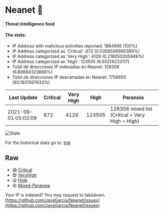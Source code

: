 # Neanet :hocho:
#### Threat intelligence feed
#### The stats:

- IP Address with malicious activities reported: 1884956 (100%)
- IP Address categorized as 'Critical':  672 (0.0356506995389%)
- IP Address categorized as 'Very High':  4129 (0.219050205946%)
- IP Address categorized as 'High':  123505 (6.55214233117)
- Total de direcciones IP indexadas en Neanet:  128306 (6.80684323666%)
- Total de direcciones IP descartadas en Neanet:  1756650 (93.1931567633%)

| Last Update | Critical | Very High | High | Paranoia |
| --- | --- | --- | --- | --- |
| 2021-09-01 05:02:09 | 672 | 4129 | 123505 | 128306 mixed list (Critical + Very High + High)|

![Stats](https://docs.google.com/spreadsheets/d/e/2PACX-1vSnaNMIXVabIpDJjufMlzH7poXnshF3mgd8Is1g9ytUEzVsP5my4Trn8f-xkoLLQ38xpL3HtmUexLo6/pubchart?oid=501124687&format=image)

For the historical stats go to: [link](/stats.csv)
## Raw
- :scream: [Critical](https://raw.githubusercontent.com/JavaGarcia/Neanet/master/blacklists/neanet_critical.txt)
- :fearful: [VeryHigh](https://raw.githubusercontent.com/JavaGarcia/Neanet/master/blacklists/neanet_veryHigh.txtt)
- :frowning: [High](https://raw.githubusercontent.com/JavaGarcia/Neanet/master/blacklists/neanet_high.txt)
- :dizzy_face: [Mixed-Paranoia](https://raw.githubusercontent.com/JavaGarcia/Neanet/master/blacklists/neanet_all.txt)


Your IP is indexed? You may request to takedown. [https://github.com/JavaGarcia/Neanet/issues](https://github.com/JavaGarcia/Neanet/issues)








































































































































































































































































































































































































































































































































































































































































































































































































































































































































































































































































































































































































































































































































































































































































































































































































































































































































































































































































































































































































































































































































































































































































































































































































































































































































































































































































































































































































































































































































































































































































































































































































































































































































































































































































































































































































































































































































































































































































































































































































































































































































































































































































































































































































































































































































































































































































































































































































































































































































































































































































































































































































































































































































































































































































































































































































































































































































































































































































































































































































































































































































































































































































































































































































































































































































































































































































































































































































































































































































































































































































































































































































































































































































































































































































































































































































































































































































































































































































































































































































































































































































































































































































































































































































































































































































































































































